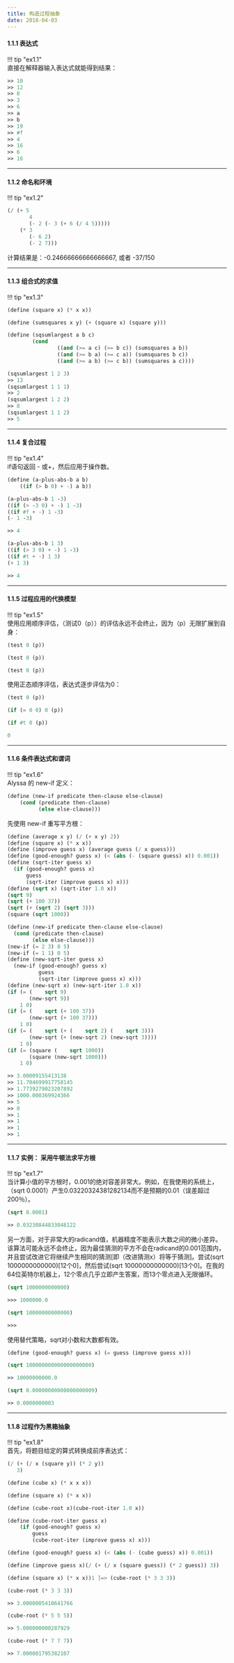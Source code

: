 ```yaml
---
title: 构造过程抽象
date: 2018-04-03
---
```


[//]:三个!!!(三个问号表示折叠)加上颜色关键字,采用的是markdown的admonition扩展，配置在mkdocs.yml中   
[//]:关键字11种(info/summary/tip/success/question/warning/failure/bug/danger/note/quote)
[//]:三个???表示折叠

#### 1.1.1 表达式

!!! tip "ex1.1"     
直接在解释器输入表达式就能得到结果：
```scheme
>> 10
>> 12
>> 8
>> 3
>> 6
>> a
>> b
>> 19
>> #f
>> 4
>> 16
>> 6
>> 16
```

-----

#### 1.1.2 命名和环境

!!! tip "ex1.2"
```scheme
(/ (+ 5
       4
       (- 2 (- 3 (+ 6 (/ 4 5)))))
    (* 3
       (- 6 2)
       (- 2 7)))
```
计算结果是：-0.24666666666666667, 或者 -37/150

-----

#### 1.1.3 组合式的求值

!!! tip "ex1.3"
```scheme
(define (square x) (* x x))

(define (sumsquares x y) (+ (square x) (square y)))

(define (sqsumlargest a b c)
		(cond  
				((and (>= a c) (>= b c)) (sumsquares a b))
				((and (>= b a) (>= c a)) (sumsquares b c))
				((and (>= a b) (>= c b)) (sumsquares a c))))
```
```scheme
(sqsumlargest 1 2 3)
>> 13
(sqsumlargest 1 1 1)
>> 2
(sqsumlargest 1 2 2)
>> 8
(sqsumlargest 1 1 2)
>> 5
```

-----

#### 1.1.4 复合过程

!!! tip "ex1.4"     
if语句返回 - 或+，然后应用于操作数。
```scheme
(define (a-plus-abs-b a b)
	((if (> b 0) + -) a b))
```
```scheme
(a-plus-abs-b 1 -3)
((if (> -3 0) + -) 1 -3)
((if #f + -) 1 -3)
(- 1 -3)

>> 4

(a-plus-abs-b 1 3)
((if (> 3 0) + -) 1 -3)
((if #t + -) 1 3)
(+ 1 3)

>> 4
```
-----

#### 1.1.5 过程应用的代换模型

!!! tip "ex1.5"    
使用应用顺序评估，（测试0（p））的评估永远不会终止，因为（p）无限扩展到自身：
```scheme
(test 0 (p))

(test 0 (p))

(test 0 (p))
```
使用正态顺序评估，表达式逐步评估为0：
```scheme
(test 0 (p))

(if (= 0 0) 0 (p))

(if #t 0 (p))

0
```

-----

#### 1.1.6 条件表达式和谓词

!!! tip "ex1.6"    
 Alyssa 的 new-if 定义：
```scheme
(define (new-if predicate then-clause else-clause)
    (cond (predicate then-clause)
          (else else-clause)))
```
先使用 new-if 重写平方根：
```scheme
(define (average x y) (/ (+ x y) 2))
(define (square x) (* x x))
(define (improve guess x) (average guess (/ x guess)))
(define (good-enough? guess x) (< (abs (- (square guess) x)) 0.001))
(define (sqrt-iter guess x)
  (if (good-enough? guess x)
      guess
      (sqrt-iter (improve guess x) x)))
(define (sqrt x) (sqrt-iter 1.0 x))
(sqrt 9)
(sqrt (+ 100 37))
(sqrt (+ (sqrt 2) (sqrt 3)))
(square (sqrt 1000))

(define (new-if predicate then-clause else-clause)
  (cond (predicate then-clause)
        (else else-clause)))
(new-if (= 2 3) 0 5)
(new-if (= 1 1) 0 5)
(define (new-sqrt-iter guess x)
  (new-if (good-enough? guess x)
          guess
          (sqrt-iter (improve guess x) x)))
(define (new-sqrt x) (new-sqrt-iter 1.0 x))
(if (= (    sqrt 9)
       (new-sqrt 9))
    1 0)
(if (= (    sqrt (+ 100 37))
       (new-sqrt (+ 100 37)))
    1 0)
(if (= (    sqrt (+ (    sqrt 2) (    sqrt 3)))
       (new-sqrt (+ (new-sqrt 2) (new-sqrt 3))))
    1 0)
(if (= (square (    sqrt 1000))
       (square (new-sqrt 1000)))
    1 0)

>> 3.00009155413138
>> 11.704699917758145
>> 1.7739279023207892
>> 1000.000369924366
>> 5
>> 0
>> 1
>> 1
>> 1
>> 1
```

-----

#### 1.1.7 实例： 采用牛顿法求平方根

!!! tip "ex1.7"     
当计算小值的平方根时，0.001的绝对容差非常大。例如，在我使用的系统上，（sqrt 0.0001）产生0.03220324381282134而不是预期的0.01（误差超过200％）。
```scheme
(sqrt 0.0001)

>> 0.03230844833048122
```

另一方面，对于非常大的radicand值，机器精度不能表示大数之间的微小差异。该算法可能永远不会终止，因为最佳猜测的平方不会在radicand的0.001范围内，并且尝试改进它将继续产生相同的猜测[即（改进猜测x）将等于猜测]。尝试(sqrt 1000000000000)[12个0]，然后尝试(sqrt 10000000000000)[13个0]。在我的64位英特尔机器上，12个零点几乎立即产生答案，而13个零点进入无限循环。
```scheme
(sqrt 1000000000000)

>>> 1000000.0
```
```scheme
(sqrt 10000000000000)

>>>
```

使用替代策略，sqrt对小数和大数都有效。
```scheme
(define (good-enough? guess x) (= guess (improve guess x)))
```
```scheme
(sqrt 100000000000000000000)

>> 10000000000.0
```		
```scheme
(sqrt 0.00000000000000000009)

>> 0.0000000003
```
-----

#### 1.1.8 过程作为黑箱抽象

!!! tip "ex1.8"     
首先，将题目给定的算式转换成前序表达式：
```scheme
(/ (+ (/ x (square y)) (* 2 y))
   3)
```

```scheme
(define (cube x) (* x x x))

(define (square x) (* x x))

(define (cube-root x)(cube-root-iter 1.0 x))

(define (cube-root-iter guess x)          
    (if (good-enough? guess x)              
        guess
        (cube-root-iter (improve guess x) x)))

(define (good-enough? guess x) (< (abs (- (cube guess) x)) 0.001))

(define (improve guess x)(/ (+ (/ x (square guess)) (* 2 guess)) 3))

(define (square x) (* x x))1 ]=> (cube-root (* 3 3 3))
```

```scheme
(cube-root (* 3 3 3))

>> 3.0000005410641766

(cube-root (* 5 5 5))

>> 5.000000000287929

(cube-root (* 7 7 7))

>> 7.000001795382107
```
